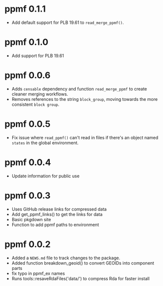 # ppmf 0.1.1
* Add default support for PLB 19.61 to `read_merge_ppmf()`.

# ppmf 0.1.0
* Add support for PLB 19.61

# ppmf 0.0.6
* Adds `censable` dependency and function `read_merge_ppmf` to create cleaner merging workflows.
* Removes references to the string `block_group`, moving towards the more consistent `block group`.

# ppmf 0.0.5
* Fix issue where `read_ppmf()` can't read in files if there's an object named `states` in the global environment.

# ppmf 0.0.4
* Update information for public use

# ppmf 0.0.3
* Uses GitHub release links for compressed data
* Add get_ppmf_links() to get the links for data
* Basic pkgdown site
* Function to add ppmf paths to environment

# ppmf 0.0.2
* Added a `NEWS.md` file to track changes to the package.
* Added function breakdown_geoid() to convert GEOIDs into component parts
* fix typo in ppmf_ex names
* Runs tools::resaveRdaFiles('data/') to compress Rda for faster install
